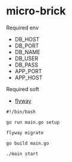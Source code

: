 # micro-brick

Required env
- DB_HOST
- DB_PORT
- DB_NAME
- DB_USER
- DB_PASS
- APP_PORT
- APP_HOST

Required soft
- [flyway](https://flywaydb.org/documentation/commandline/#download-and-installation)

```
#!/bin/bash

go run main.go setup

flyway migrate

go build main.go

./main start
```